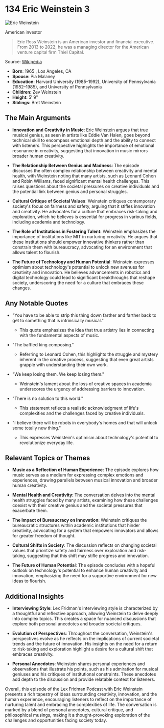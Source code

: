 # 134 Eric Weinstein 3


![Eric Weinstein](https://encrypted-tbn0.gstatic.com/images?q=tbn:ANd9GcRpSNWZafWCgHDC1Ky4iWqmebjaqgrLfmJNe4rF9u1c06SKdjsm2ruhyA&s=0)

American investor

> Eric Ross Weinstein is an American investor and financial executive. From 2013 to 2022, he was a managing director for the American venture capital firm Thiel Capital.

Source: [Wikipedia](https://en.wikipedia.org/wiki/Eric_Weinstein)

- **Born**: 1965 , Los Angeles, CA
- **Spouse**: Pia Malaney
- **Education**: Harvard University (1985–1992), University of Pennsylvania (1982–1985), and University of Pennsylvania
- **Children**: Zev Weinstein
- **Height**: 5′ 9″
- **Siblings**: Bret Weinstein


## The Main Arguments

- **Innovation and Creativity in Music**: Eric Weinstein argues that true musical genius, as seen in artists like Eddie Van Halen, goes beyond technical skill to encompass emotional depth and the ability to connect with listeners. This perspective highlights the importance of emotional resonance in creativity, suggesting that innovation in music mirrors broader human creativity.

- **The Relationship Between Genius and Madness**: The episode discusses the often complex relationship between creativity and mental health, with Weinstein noting that many artists, such as Leonard Cohen and Robin Williams, faced significant mental health challenges. This raises questions about the societal pressures on creative individuals and the potential link between genius and personal struggles.

- **Cultural Critique of Societal Values**: Weinstein critiques contemporary society's focus on fairness and safety, arguing that it stifles innovation and creativity. He advocates for a culture that embraces risk-taking and exploration, which he believes is essential for progress in various fields, including academia and technology.

- **The Role of Institutions in Fostering Talent**: Weinstein emphasizes the importance of institutions like MIT in nurturing creativity. He argues that these institutions should empower innovative thinkers rather than constrain them with bureaucracy, advocating for an environment that allows talent to flourish.

- **The Future of Technology and Human Potential**: Weinstein expresses optimism about technology's potential to unlock new avenues for creativity and innovation. He believes advancements in robotics and digital technology could lead to significant breakthroughs that reshape society, underscoring the need for a culture that embraces these changes.

## Any Notable Quotes

- "You have to be able to strip this thing down farther and farther back to get to something that is intrinsically musical."
  - This quote emphasizes the idea that true artistry lies in connecting with the fundamental aspects of music.

- "The baffled king composing."
  - Referring to Leonard Cohen, this highlights the struggle and mystery inherent in the creative process, suggesting that even great artists grapple with understanding their own work.

- "We keep losing them. We keep losing them."
  - Weinstein's lament about the loss of creative spaces in academia underscores the urgency of addressing barriers to innovation.

- "There is no solution to this world."
  - This statement reflects a realistic acknowledgment of life's complexities and the challenges faced by creative individuals.

- "I believe there will be robots in everybody's homes and that will unlock some totally new thing."
  - This expresses Weinstein's optimism about technology's potential to revolutionize everyday life.

## Relevant Topics or Themes

- **Music as a Reflection of Human Experience**: The episode explores how music serves as a medium for expressing complex emotions and experiences, drawing parallels between musical innovation and broader human creativity.

- **Mental Health and Creativity**: The conversation delves into the mental health struggles faced by many artists, examining how these challenges coexist with their creative genius and the societal pressures that exacerbate them.

- **The Impact of Bureaucracy on Innovation**: Weinstein critiques the bureaucratic structures within academic institutions that hinder creativity, advocating for a system that empowers innovators and allows for greater freedom of thought.

- **Cultural Shifts in Society**: The discussion reflects on changing societal values that prioritize safety and fairness over exploration and risk-taking, suggesting that this shift may stifle progress and innovation.

- **The Future of Human Potential**: The episode concludes with a hopeful outlook on technology's potential to enhance human creativity and innovation, emphasizing the need for a supportive environment for new ideas to flourish.

## Additional Insights

- **Interviewing Style**: Lex Fridman's interviewing style is characterized by a thoughtful and reflective approach, allowing Weinstein to delve deeply into complex topics. This creates a space for nuanced discussions that explore both personal anecdotes and broader societal critiques.

- **Evolution of Perspectives**: Throughout the conversation, Weinstein's perspectives evolve as he reflects on the implications of current societal trends and the future of innovation. His insights on the need for a return to risk-taking and exploration highlight a desire for a cultural shift that embraces creativity.

- **Personal Anecdotes**: Weinstein shares personal experiences and observations that illustrate his points, such as his admiration for musical geniuses and his critiques of institutional constraints. These anecdotes add depth to the discussion and provide relatable context for listeners.

Overall, this episode of the Lex Fridman Podcast with Eric Weinstein presents a rich tapestry of ideas surrounding creativity, innovation, and the human experience, encouraging listeners to reflect on the importance of nurturing talent and embracing the complexities of life. The conversation is marked by a blend of personal anecdotes, cultural critique, and philosophical musings, making it a thought-provoking exploration of the challenges and opportunities facing society today.